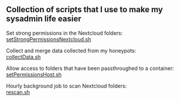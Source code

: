 ## Collection of scripts that I use to make my sysadmin life easier

Set strong permissions in the Nextcloud folders:  
[setStrongPermissionsNextcloud.sh](https://github.com/Tokukarin/scriptCollection/blob/master/setStrongPermissionsNextcloud.sh)

Collect and merge data collected from my honeypots:  
[collectData.sh](https://github.com/Tokukarin/scriptCollection/blob/master/collectData.sh)

Allow access to folders that have been passthroughed to a container:  
[setPermissionsHost.sh](https://github.com/Tokukarin/scriptCollection/blob/master/setPermissionsHost.sh)

Hourly background job to scan Nextcloud folders:  
[rescan.sh](https://github.com/Tokukarin/scriptCollection/blob/master/rescan.sh)
